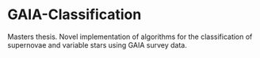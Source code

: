 # GAIA-Classification
Masters thesis. Novel implementation of algorithms for the classification of supernovae and variable stars using GAIA survey data.
